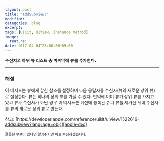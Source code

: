 ```yaml
---
layout: post
title: "addSubview:"
modified:
categories: blog
excerpt:
tags: [UIKit, UIView, instance method]
image:
  feature:
date: 2017-04-04T23:00:00+09:00
---
```

**수신자의 하위 뷰 리스트 중 마지막에 뷰를 추가한다.**

----
### 해설
이 메서드는 뷰에게 강한 참조를 설정하며 다음 응답자를 수신자(뷰의 새로운 상위 뷰)로 설정한다.
뷰는 하나의 상위 뷰를 가질 수 있다. 만약에 이미 뷰가 상위 뷰를 가지고 있고 뷰가 수신자가 아닌 경우 이 메서드는 이전에 등록된 슈퍼 뷰를 제거한 뒤에 수신자를 뷰의 새로운 상위 뷰로 만든다.

참고: [https://developer.apple.com/reference/uikit/uiview/1622616-addsubview?language=objc][apple-doc]


<sub>잘못된 부분이 있다면 알려주시면 바로 수정하겠습니다.</sub>

[apple-doc]: https://developer.apple.com/reference/uikit/uiview/1622616-addsubview?language=objc
